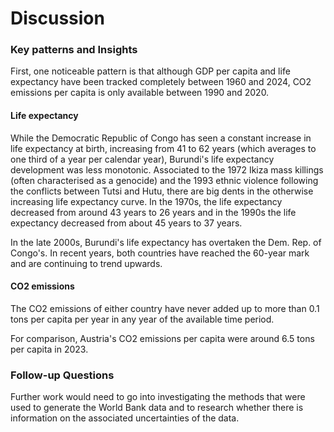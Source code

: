 # Discussion

### Key patterns and Insights

First, one noticeable pattern is that although GDP per capita and life expectancy have been tracked completely between 1960 and 2024, CO2 emissions per capita is only available between 1990 and 2020.

#### Life expectancy

While the Democratic Republic of Congo has seen a constant increase in life expectancy at birth, increasing from 41 to 62 years (which averages to one third of a year per calendar year), Burundi's life expectancy development was less monotonic. Associated to the 1972 Ikiza mass killings (often characterised as a genocide) and the 1993 ethnic violence following the conflicts between Tutsi and Hutu, there are big dents in the otherwise increasing life expectancy curve. In the 1970s, the life expectancy decreased from around 43 years to 26 years and in the 1990s the life expectancy decreased from about 45 years to 37 years.

In the late 2000s, Burundi's life expectancy has overtaken the Dem. Rep. of Congo's. In recent years, both countries have reached the 60-year mark and are continuing to trend upwards.

#### CO2 emissions

The CO2 emissions of either country have never added up to more than 0.1 tons per capita per year in any year of the available time period.

For comparison, Austria's CO2 emissions per capita were around 6.5 tons per capita in 2023.
 

### Follow-up Questions

Further work would need to go into investigating the methods that were used to generate the World Bank data and to research whether there is information on the associated uncertainties of the data.